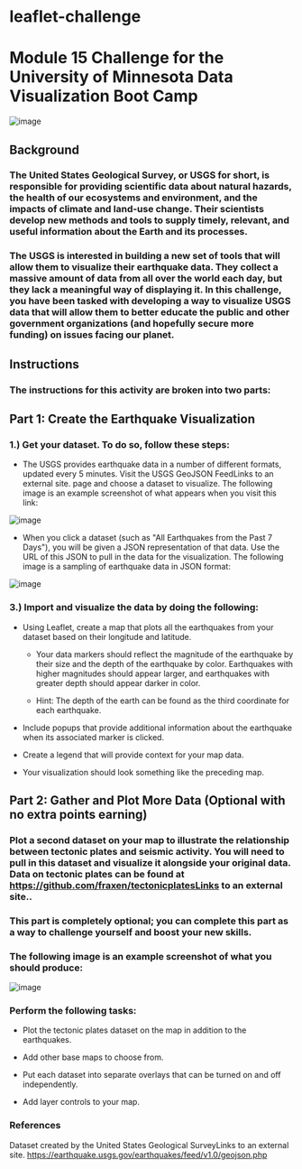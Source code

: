 # leaflet-challenge

# Module 15 Challenge for the University of Minnesota Data Visualization Boot Camp

![image](https://github.com/user-attachments/assets/c09b8d8d-03c4-4576-bda3-249e94c3119a)


## Background
### The United States Geological Survey, or USGS for short, is responsible for providing scientific data about natural hazards, the health of our ecosystems and environment, and the impacts of climate and land-use change. Their scientists develop new methods and tools to supply timely, relevant, and useful information about the Earth and its processes.

### The USGS is interested in building a new set of tools that will allow them to visualize their earthquake data. They collect a massive amount of data from all over the world each day, but they lack a meaningful way of displaying it. In this challenge, you have been tasked with developing a way to visualize USGS data that will allow them to better educate the public and other government organizations (and hopefully secure more funding) on issues facing our planet.

## Instructions
### The instructions for this activity are broken into two parts:

## Part 1: Create the Earthquake Visualization

### 1.) Get your dataset. To do so, follow these steps:

  * The USGS provides earthquake data in a number of different formats, updated every 5 minutes. Visit the USGS GeoJSON FeedLinks to an external site. page and choose a dataset to visualize. The following image is an example screenshot of what appears when you visit this link:
    
![image](https://github.com/user-attachments/assets/50ca171e-14dd-4126-a044-3c4d9fee2cc4)

  * When you click a dataset (such as "All Earthquakes from the Past 7 Days"), you will be given a JSON representation of that data. Use the URL of this JSON to pull in the data for the visualization. The following image is a sampling of earthquake data in JSON format:
    
![image](https://github.com/user-attachments/assets/f31c78e0-8048-4ecd-b56b-05e5dbc97919)

### 3.) Import and visualize the data by doing the following:

  * Using Leaflet, create a map that plots all the earthquakes from your dataset based on their longitude and latitude.

    * Your data markers should reflect the magnitude of the earthquake by their size and the depth of the earthquake by color. Earthquakes with higher magnitudes should appear larger, and earthquakes with greater depth should appear darker in color.

    * Hint: The depth of the earth can be found as the third coordinate for each earthquake.

  * Include popups that provide additional information about the earthquake when its associated marker is clicked.

  * Create a legend that will provide context for your map data.

  * Your visualization should look something like the preceding map.


## Part 2: Gather and Plot More Data (Optional with no extra points earning)

### Plot a second dataset on your map to illustrate the relationship between tectonic plates and seismic activity. You will need to pull in this dataset and visualize it alongside your original data. Data on tectonic plates can be found at https://github.com/fraxen/tectonicplatesLinks to an external site..

### This part is completely optional; you can complete this part as a way to challenge yourself and boost your new skills.

### The following image is an example screenshot of what you should produce:

![image](https://github.com/user-attachments/assets/aea45503-5c64-4896-85fe-8fd45cebef48)

### Perform the following tasks:

 * Plot the tectonic plates dataset on the map in addition to the earthquakes.

 * Add other base maps to choose from.

 * Put each dataset into separate overlays that can be turned on and off independently.

 * Add layer controls to your map.

### References

Dataset created by the United States Geological SurveyLinks to an external site. https://earthquake.usgs.gov/earthquakes/feed/v1.0/geojson.php



